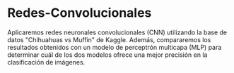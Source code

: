 # Redes-Convolucionales
Aplicaremos redes neuronales convolucionales (CNN) utilizando la base de datos  "Chihuahuas vs Muffin" de Kaggle. Además, compararemos los resultados obtenidos con un  modelo de perceptrón multicapa (MLP) para determinar cuál de los dos modelos ofrece una  mejor precisión en la clasificación de imágenes.
